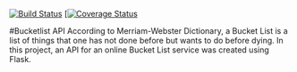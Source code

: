 [![Build Status](https://travis-ci.org/andela-hoyeboade/bucketlist-api.svg?branch=develop)](https://travis-ci.org/andela-hoyeboade/bucketlist-api) [[![Coverage Status](https://coveralls.io/repos/github/andela-hoyeboade/bucketlist-api/badge.svg?branch=master)](https://coveralls.io/github/andela-hoyeboade/bucketlist-api?branch=master)

#Bucketlist API
According to Merriam-Webster Dictionary, a Bucket List is a list of things that one has not done before but wants to do before dying. In this project, an API for an online Bucket List service was created using Flask.
